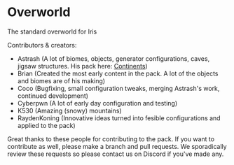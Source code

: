 # Overworld
The standard overworld for Iris


Contributors & creators:
- Astrash (A lot of biomes, objects, generator configurations, caves, jigsaw structures. His pack here: [Continents](https://github.com/Astrashh/Continents))
- Brian (Created the most early content in the pack. A lot of the objects and biomes are of his making)
- Coco (Bugfixing, small configuration tweaks, merging Astrash's work, continued development)
- Cyberpwn (A lot of early day configuration and testing)
- K530 (Amazing (snowy) mountains)
- RaydenKoning (Innovative ideas turned into fesible configurations and applied to the pack)

Great thanks to these people for contributing to the pack.
If you want to contribute as well, please make a branch and pull requests.
We sporadically review these requests so please contact us on Discord if you've made any.
